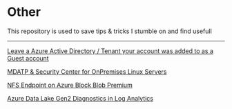 # Other

This repository is used to save tips & tricks I stumble on and find usefull 


--------

[Leave a Azure Active Directory / Tenant your account was added to as a Guest account](https://github.com/verboompj/Other/blob/master/Azure%20AD%20Leave%20Directory.md)

[MDATP & Security Center for OnPremises Linux Servers](https://github.com/verboompj/Other/blob/master/MDATP%20for%20Linux.md)

[NFS Endpoint on Azure Block Blob Premium](https://github.com/verboompj/Other/blob/master/NFSblob.md)

[Azure Data Lake Gen2 Diagnostics in Log Analytics](https://github.com/verboompj/Other/blob/master/ADLS_Gen2_LogAnalytics.md)
